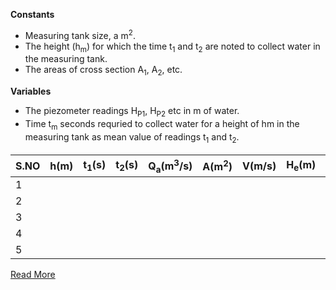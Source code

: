 **Constants**
- Measuring tank size, a m<sup>2</sup>. 
- The height (h<sub>m</sub>) for which the time t<sub>1</sub> and t<sub>2</sub> are noted to collect water in the measuring tank.
- The areas of cross section A<Sub>1</sub>, A<sub>2</sub>, etc.

**Variables** 

- The piezometer readings H<sub>P1</sub>, H<sub>P2</sub> etc in m of water. 
- Time t<sub>m</sub> seconds requried to collect water for a height of hm in the measuring tank as mean value of readings t<sub>1</sub> and t<sub>2</sub>.

|S.NO|h(m)|t<sub>1</sub>(s)|t<sub>2</sub>(s)|Q<sub>a</sub>(m<sup>3</sup>/s)|A(m<sup>2</sup>)|V(m/s)|H<sub>e</sub>(m)|H<sub>p</sub>(m)|Total|
|----|----|----|----|----|----|----|----|----|----|
| 1  |    |    |    |    |    |    |    |    |    |
| 2  |    |    |    |    |    |    |    |    |    |
| 3  |    |    |    |    |    |    |    |    |    |
| 4  |    |    |    |    |    |    |    |    |    |
| 5  |    |    |    |    |    |    |    |    |    |

[Read More](docs/1.Bernoullis_experiment.pdf)
